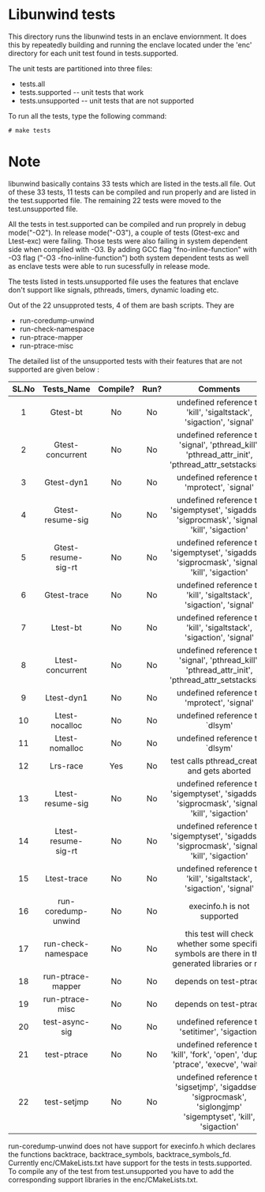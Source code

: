 Libunwind tests
=============

This directory runs the libunwind tests in an enclave enviornment. It does
this by repeatedly building and running the enclave located under the 'enc' 
directory for each unit test found in tests.supported.

The unit tests are partitioned into three files:

* tests.all
* tests.supported -- unit tests that work
* tests.unsupported -- unit tests that are not supported

To run all the tests, type the following command:

```
# make tests
```

Note
====
libunwind basically contains 33 tests which are listed in the tests.all file.
Out of these 33 tests, 11 tests can be compiled and run properly and are listed
in the test.supported file. The remaining 22 tests were moved to the
test.unsupported file.

All the tests in test.supported can be compiled and run proprely in debug 
mode("-O2"). In release mode("-O3"), a couple of tests (Gtest-exc and Ltest-exc)
were failing. Those tests were also failing in system dependent side when
compiled with -O3. By adding GCC flag "fno-inline-function" with -O3 flag
("-O3 -fno-inline-function") both system dependent tests as well as enclave 
tests were able to run sucessfully in release mode.

The tests listed in tests.unsupported file uses the features that enclave 
don't support like signals, pthreads, timers, dynamic loading etc.

Out of the 22 unsupproted tests, 4 of them are bash scripts. They are

* run-coredump-unwind
* run-check-namespace
* run-ptrace-mapper
* run-ptrace-misc

The detailed list of the unsupported tests with their features that are not
supported are given below :

SL.No | Tests_Name  | Compile? | Run? | Comments |
:---:|:---:|:---:|:---:|:---:|
1  | Gtest-bt | No | No | undefined reference to 'kill', 'sigaltstack', 'sigaction', 'signal' |
2  | Gtest-concurrent   | No |  No | undefined reference to 'signal', 'pthread_kill', 'pthread_attr_init', 'pthread_attr_setstacksize' |
3  | Gtest-dyn1 | No | No | undefined reference to 'mprotect', `signal' |
4  | Gtest-resume-sig | No | No | undefined reference to 'sigemptyset', 'sigaddset', 'sigprocmask', 'signal', 'kill', 'sigaction' |
5  | Gtest-resume-sig-rt| No | No | undefined reference to 'sigemptyset', 'sigaddset', 'sigprocmask', 'signal', 'kill', 'sigaction' | 
6  | Gtest-trace | No | No | undefined reference to 'kill', 'sigaltstack', 'sigaction', 'signal' |
7  | Ltest-bt | No |  No | undefined reference to 'kill', 'sigaltstack', 'sigaction', 'signal' |
8  | Ltest-concurrent | No | No |undefined reference to 'signal', 'pthread_kill', 'pthread_attr_init', 'pthread_attr_setstacksize' |
9  | Ltest-dyn1 | No | No | undefined reference to 'mprotect', 'signal' |
10 | Ltest-nocalloc | No | No | undefined reference to `dlsym' |
11 | Ltest-nomalloc | No | No | undefined reference to `dlsym' |
12 | Lrs-race | Yes | No | test calls pthread_create() and gets aborted |
13 | Ltest-resume-sig | No | No | undefined reference to 'sigemptyset', 'sigaddset', 'sigprocmask', 'signal', 'kill', 'sigaction' |
14 | Ltest-resume-sig-rt | No | No |undefined reference to 'sigemptyset', 'sigaddset', 'sigprocmask', 'signal', 'kill', 'sigaction' |
15 | Ltest-trace | No | No | undefined reference to 'kill', 'sigaltstack', 'sigaction', 'signal' |
16 | run-coredump-unwind | No | No | execinfo.h is not supported |
17 | run-check-namespace | No | No | this test will check whether some specific symbols are there in the generated libraries or not |
18 | run-ptrace-mapper | No | No | depends on test-ptrace |
19 | run-ptrace-misc | No | No | depends on test-ptrace |
20 | test-async-sig | No | No | undefined reference to 'setitimer', 'sigaction' |
21 | test-ptrace | No | No | undefined reference to 'kill', 'fork', 'open', 'dup2', 'ptrace', 'execve', 'wait4' |
22 | test-setjmp | No | No | undefined reference to 'sigsetjmp', 'sigaddset', 'sigprocmask', 'siglongjmp' 'sigemptyset', 'kill', 'sigaction' |

run-coredump-unwind does not have support for execinfo.h which declares the functions backtrace, backtrace_symbols, backtrace_symbols_fd.
Currently enc/CMakeLists.txt have  support  for the tests in tests.supported.
To compile any of the test from test.unsupported you have to add the corresponding support libraries in the enc/CMakeLists.txt.

